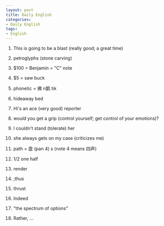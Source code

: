 ```yaml
---
layout: post
title: Daily English
categories:
- Daily English
tags:
- English
---
```


1. This is going to be a blast (really good; a great time)

2. petroglyphs (stone carving)

3. $100 = Benjamin = "C" note

4. $5 = saw buck

5. phonetic = 佛 n鹅 tik

6. hideaway bed

7. Hi's an ace (very good) reporter

8. would you get a grip (control yourself; get control of your emotions)? 

9. I couldn't stand (tolerate) her

10. she always gets on my case (criticizes me)

11. path = 盘 (pan 4) s (note 4 means 四声)

1. 1/2 one half

1. render

1. ;thus

1. thrust

1. Indeed

1. "the spectrum of options"

1. Rather, ...



